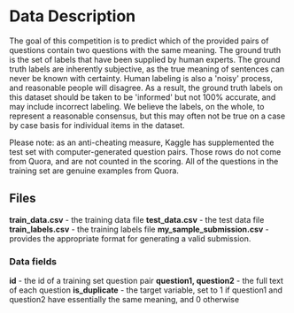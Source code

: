 # Data Description

The goal of this competition is to predict which of the provided pairs of questions contain two questions with the same meaning. The ground truth is the set of labels that have been supplied by human experts. The ground truth labels are inherently subjective, as the true meaning of sentences can never be known with certainty. Human labeling is also a 'noisy' process, and reasonable people will disagree. As a result, the ground truth labels on this dataset should be taken to be 'informed' but not 100% accurate, and may include incorrect labeling. We believe the labels, on the whole, to represent a reasonable consensus, but this may often not be true on a case by case basis for individual items in the dataset.

Please note: as an anti-cheating measure, Kaggle has supplemented the test set with computer-generated question pairs. Those rows do not come from Quora, and are not counted in the scoring. All of the questions in the training set are genuine examples from Quora.

## Files

**train_data.csv** - the training data file
**test_data.csv** - the test data file
**train_labels.csv** - the training labels file
**my_sample_submission.csv** - provides the appropriate format for generating a valid submission.


### Data fields

**id** - the id of a training set question pair
**question1, question2** - the full text of each question
**is_duplicate** - the target variable, set to 1 if question1 and question2 have essentially the same meaning, and 0 otherwise